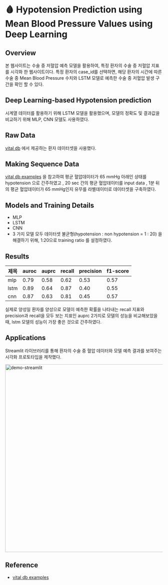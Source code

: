 # 🩸 Hypotension Prediction using Mean Blood Pressure Values using Deep Learning

## Overview
본 웹사이트는 수술 중 저혈압 예측 모델을 활용하여, 특정 환자의 수술 중 저혈압 지표를 시각화 한 웹사이트이다. 특정 환자의 case_id를 선택하면, 해당 환자의 시간에 따른 수술 중 Mean Blood Pressure 수치와 LSTM 모델로 예측한 수술 중 저혈압 발생 구간을 확인 할 수 있다.  


## Deep Learning-based  Hypotension prediction
시계열 데이터를 활용하기 위해 LSTM 모델을 활용했으며, 모델의 정확도 및 결과값을 비교하기 위해 MLP, CNN 모델도 사용하였다. 



## Raw Data
[vital db](https://vitaldb.net/) 에서 제공하는 환자 데이터셋을 사용했다.


## Making Sequence Data

[vital db examples](https://github.com/vitaldb/examples/blob/master/hypotension_mbp.ipynb) 을 참고하여
평균 혈압데이터가 65 mmHg 아래인 상태를 hypotension 으로 간주하였고 , 
20 sec 간의 평균 혈압데이터를 input data , 1분 뒤의 평균 혈압데이터가 65 mmHg인지 유무를 라벨데이터로 데이터셋을 구축하였다.


## Models and Training Details

- MLP
- LSTM
- CNN
- 3 가지 모델 모두 데이터셋 불균형(hypotension : non hypotension =  1 : 20) 을 해결하기 위해, 1:20으로 training ratio 를 설정하였다.


## Results

|제목|auroc|auprc|recall|precision|f1-score|
|------|---|---|---|---|---|
|mlp|0.79|0.58|0.62|0.53|0.57|
|lstm|0.89|0.64|0.87|0.40|0.55|
|cnn|0.87|0.63|0.81|0.45|0.57|

실제로 양성일 환자를 양성으로 모델이 예측한 확률을 나타내는 recall 지표와 precision과 recall을 모두 보는 지표인 auprc 2가지로 모델의 성능을 비교해보았을 때,
lstm 모델의 성능이 가장 좋은 것으로 간주하였다.


## Applications

Streamlit 라이브러리를 통해 환자의 수술 중 혈압 데이터와 모델 예측 결과를 보여주는 시각화 프로토타입을 제작했다. <br>

<img width="600" alt="demo-streamlit" src="https://user-images.githubusercontent.com/79091824/193453626-f0949fe0-faae-4329-b975-7284336d9126.gif">

## Reference 
* [vital db examples](https://github.com/vitaldb/examples/blob/master/hypotension_mbp.ipynb)

